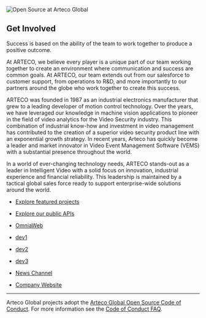 ![Open Source at Arteco Global](https://www.arteco-global.com/wp-content/uploads/2019/07/arteco-mexico.png) 

## Get Involved

Success is based on the ability of the team to work together to produce a positive outcome.

At ARTECO, we believe every player is a unique part of our team working together to create an environment where communication and success are common goals. At ARTECO, our team extends out from our salesforce to customer support, from operations to R&D, and more importantly to our partners around the globe who work together to create this success.

ARTECO was founded in 1987 as an industrial electronics manufacturer that grew to a leading developer of motion control technology. Over the years, we have leveraged our knowledge in machine vision applications to pioneer in the field of video analytics for the Video Security industry. This combination of industrial know-how and investment in video management has contributed to the creation of a superior video security product line with an exponential growth strategy. In recent years, Arteco has quickly become a leader and market innovator in Video Event Management Software (VEMS) with a substantial presence throughout the world.

In a world of ever-changing technology needs, ARTECO stands-out as a leader in Intelligent Video with a solid focus on innovation, industrial experience and financial reliability. This leadership is maintained by a tactical global sales force ready to support enterprise-wide solutions around the world.


* [Explore featured projects](https://github.com/Arteco-Global)
* [Explore our public APIs](https://arteco-global.github.io/Mobile-API-Docs/)
* [OmniaWeb](https://omniaweb.cloud/dashboard/)

* [dev1](https://omnia-web-dev1.herokuapp.com/dashboard)
* [dev2](https://omnia-web-dev2.herokuapp.com/dashboard)
* [dev3](https://omnia-web-dev3.herokuapp.com/dashboard)

* [News Channel](https://www.arteco-global.com/en/category/arteco-news/)
* [Company Website](https://www.arteco-global.com/en/video-security/)

----

Arteco Global projects adopt the [Arteco Global Open Source Code of Conduct](https://www.arteco-global.com/en/video-security/). For more information see the [Code of Conduct FAQ](https://www.arteco-global.com/en/video-security/).
